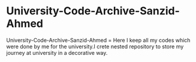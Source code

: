# University-Code-Archive-Sanzid-Ahmed
University-Code-Archive-Sanzid-Ahmed = Here I keep all my codes which were done by me for the university.I crete nested repository to store my journey at university in a decorative way. 
[](https://github.com/user-attachments/assets/7cf7324a-2f3f-4f3d-ab8d-be87dd3fccaf)
